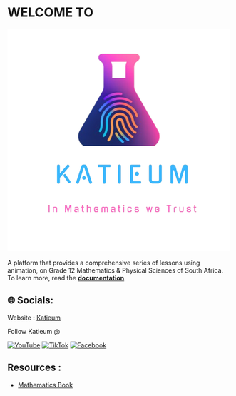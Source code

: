 # WELCOME TO
![](KATIEUM.png)

A platform that provides a comprehensive series of lessons using animation, on Grade 12 Mathematics & Physical Sciences of South Africa.
To learn more, read the [**documentation**](https://github.com/E4Katieum/Documentation).
## 🌐 Socials:
Website : [Katieum](https://Katieum.co.za)

Follow Katieum @

[![YouTube](https://img.shields.io/badge/YouTube-%23FF0000.svg?logo=YouTube&logoColor=white)](https://youtube.com/@Visuals.Katieum) [![TikTok](https://img.shields.io/badge/TikTok-%23000000.svg?logo=TikTok&logoColor=white)](https://tiktok.com/@Visuals.Katieum)  [![Facebook](https://img.shields.io/badge/Facebook-%231877F2.svg?logo=Facebook&logoColor=white)](https://facebook.com/https://web.facebook.com/E4Katieum)

## Resources :
- [Mathematics Book](https://katleho-nyoni.github.io/Mathematics/)


<!--
**E4Katieum/E4Katieum** is a ✨ _special_ ✨ repository because its `README.md` (this file) appears on your GitHub profile.

Here are some ideas to get you started:

- 🔭 I’m currently working on ...
- 🌱 I’m currently learning ...
- 👯 I’m looking to collaborate on ...
- 🤔 I’m looking for help with ...
- 💬 Ask me about ...
- 📫 How to reach me: ...
- 😄 Pronouns: ...
- ⚡ Fun fact: ...
-->
